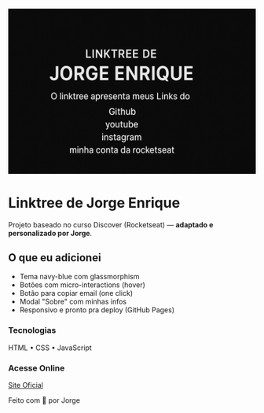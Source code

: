 ![Banner](./assets/Capa.png)

# Linktree de Jorge Enrique

Projeto baseado no curso Discover (Rocketseat) — **adaptado e personalizado por Jorge**.

## O que eu adicionei

- Tema navy-blue com glassmorphism
- Botões com micro-interactions (hover)
- Botão para copiar email (one click)
- Modal "Sobre" com minhas infos
- Responsivo e pronto pra deploy (GitHub Pages)

### Tecnologias

HTML • CSS • JavaScript

### Acesse Online

<a href="https://jorgedev1122.github.io/My-Linktree/" target="_blank" rel="noopener noreferrer">Site Oficial</a>

Feito com 💜 por Jorge
